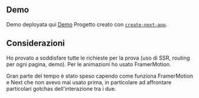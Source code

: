 ## Demo

Demo deployata qui [Demo](https://frozen-taiga-23779.herokuapp.com/)
Progetto creato con [`create-next-app`](https://github.com/vercel/next.js/tree/canary/packages/create-next-app).

## Considerazioni

Ho provato a soddisfare tutte le richieste per la prova (uso di SSR, routing per ogni pagina, demo).
Per le animazioni ho usato FramerMotion.

Gran parte del tempo è stato speso capendo come funziona FramerMotion e Next che non avevo mai usato prima,
in particolare ad affrontare particolari gotchas dell'interazione tra i due.
